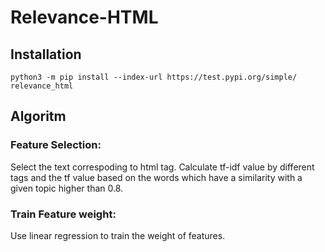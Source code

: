 # Relevance-HTML

## Installation
```
python3 -m pip install --index-url https://test.pypi.org/simple/ relevance_html
```

## Algoritm
### Feature Selection:
  Select the text correspoding to html tag. Calculate tf-idf value by different tags and the tf value based on the words which have a similarity with a given topic higher than 0.8.
  
### Train Feature weight:
  Use linear regression to train the weight of features.
